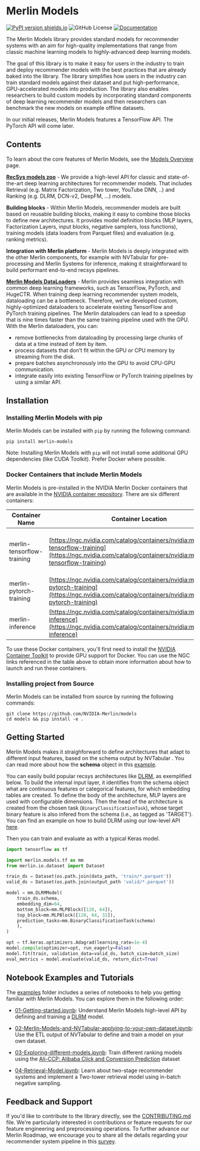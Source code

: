 # Merlin Models 
[![PyPI version shields.io](https://img.shields.io/pypi/v/merlin-models.svg)](https://pypi.python.org/pypi/merlin-models/)
![GitHub License](https://img.shields.io/github/license/NVIDIA-Merlin/models)
[![Documentation](https://img.shields.io/badge/documentation-blue.svg)](https://nvidia-merlin.github.io/models/main/)

The Merlin Models library provides standard models for recommender systems with an aim for high-quality implementations
that range from classic machine learning models to highly-advanced deep learning models.

The goal of this library is to make it easy for users in the industry to train and deploy recommender models with the best
practices that are already baked into the library. The library simplifies how users in the industry can train standard models against their dataset and put high-performance, GPU-accelerated models into production. The library also enables researchers to build custom
models by incorporating standard components of deep learning recommender models and then researchers can benchmark the new models on
example offline
datasets.

In our initial releases, Merlin Models features a TensorFlow API. The PyTorch API will come later.

## Contents

To learn about the core features of Merlin Models, see the [Models Overview](docs/source/models_overview.md) page.

**[RecSys models zoo](https://nvidia-merlin.github.io/models/main/models_overview.html)** - We provide a high-level API for classic and state-of-the-art deep learning architectures for recommender models. That includes Retrieval (e.g. Matrix Factorization, Two tower, YouTube DNN, ..) and Ranking (e.g. DLRM, DCN-v2, DeepFM, ...) models.

**Building blocks** - Within Merlin Models, recommender models are built based on reusable building blocks, making it easy to combine those blocks to define new architectures. It provides model definition blocks (MLP layers, Factorization Layers, input blocks, negative samplers, loss functions), training models (data loaders from Parquet files) and evaluation (e.g. ranking metrics).

**Integration with Merlin platform** - Merlin Models is deeply integrated with the other Merlin components, for example with NVTabular for pre-processing and Merlin Systems for inference, making it straightforward to build performant end-to-end recsys pipelines.

**[Merlin Models DataLoaders](https://nvidia-merlin.github.io/models/main/api.html#loader-utility-functions)** - Merlin provides seamless integration with common deep learning frameworks, such as TensorFlow, PyTorch, and HugeCTR. When training deep learning recommender system models, dataloading can be a bottleneck. Therefore, we've developed custom, highly-optimized dataloaders to accelerate existing TensorFlow and PyTorch training pipelines. The Merlin dataloaders can lead to a speedup that is nine times faster than the same training pipeline used with the GPU. With the Merlin dataloaders, you can:
- remove bottlenecks from dataloading by processing large chunks of data at a time instead of item by item.
- process datasets that don't fit within the GPU or CPU memory by streaming from the disk.
- prepare batches asynchronously into the GPU to avoid CPU-GPU communication.
- integrate easily into existing TensorFlow or PyTorch training pipelines by using a similar API.
## Installation

### Installing Merlin Models with pip

Merlin Models can be installed with `pip` by running the following command:
```shell
pip install merlin-models
```
Note: Installing Merlin Models with `pip` will not install some additional GPU dependencies (like CUDA Toolkit). Prefer Docker where possible.

### Docker Containers that include Merlin Models

Merlin Models is pre-installed in the NVIDIA Merlin Docker containers that are available in the [NVIDIA container repository](https://ngc.nvidia.com/catalog/containers/nvidia:merlin). There are six different containers:


<!-- prettier-ignore-start -->

| Container Name             | Container Location | Functionality |
| -------------------------- | ------------------ | ------------- |
| merlin-tensorflow-training | [https://ngc.nvidia.com/catalog/containers/nvidia:merlin:merlin-tensorflow-training](https://ngc.nvidia.com/catalog/containers/nvidia:merlin:merlin-tensorflow-training) | Transformers4Rec, NVTabular, TensorFlow, and HugeCTR Tensorflow Embedding plugin |
| merlin-pytorch-training    | [https://ngc.nvidia.com/catalog/containers/nvidia:merlin:merlin-pytorch-training](https://ngc.nvidia.com/catalog/containers/nvidia:merlin:merlin-pytorch-training)    | Transformers4Rec, NVTabular and PyTorch
| merlin-inference           | [https://ngc.nvidia.com/catalog/containers/nvidia:merlin:merlin-inference](https://ngc.nvidia.com/catalog/containers/nvidia:merlin:merlin-inference)           | Transformers4Rec, NVTabular, PyTorch, and Triton Inference |  |


<!-- prettier-ignore-end -->

To use these Docker containers, you'll first need to install the [NVIDIA Container Toolkit](https://github.com/NVIDIA/nvidia-docker) to provide GPU support for Docker. You can use the NGC links referenced in the table above to obtain more information about how to launch and run these containers.

### Installing project from Source

Merlin Models can be installed from source by running the following commands: 
```
git clone https://github.com/NVIDIA-Merlin/models
cd models && pip install -e .
```
<!-- Need core benefits, Common use cases, or Highlights -->

## Getting Started
Merlin Models makes it straighforward to define architectures that adapt to different input features, based on the schema output by NVTabular . You can read more about how the **schema** object in this [example](https://github.com/NVIDIA-Merlin/models/blob/main/examples/02-Merlin-Models-and-NVTabular-applying-to-your-own-dataset.ipynb).

You can easily build popular recsys architectures like [DLRM](http://arxiv.org/abs/1906.00091), as exemplified below. To build the internal input layer, it identifies from the schema object what are continuous features or categorical features, for which embedding tables are created. To define the body of the architecture, MLP layers are used with configurable dimensions. Then the head of the architecture is created from the chosen task (`BinaryClassificationTask`), whose target binary feature is also infered from the schema (i.e., as tagged as 'TARGET'). You can find an example on how to build DLRM using our low-level API [here](https://nvidia-merlin.github.io/models/main/models_overview.html#deep-learning-recommender-model).

Then you can train and evaluate as with a typical Keras model.

```python
import tensorflow as tf

import merlin.models.tf as mm
from merlin.io.dataset import Dataset

train_ds = Dataset(os.path.join(data_path, 'train/*.parquet'))
valid_ds = Dataset(os.path.join(output_path 'valid/*.parquet'))

model = mm.DLRMModel(
    train_ds.schema,
    embedding_dim=64,
    bottom_block=mm.MLPBlock([128, 64]),
    top_block=mm.MLPBlock([128, 64, 32]),
    prediction_tasks=mm.BinaryClassificationTask(schema)
    ),
)

opt = tf.keras.optimizers.Adagrad(learning_rate=1e-4)
model.compile(optimizer=opt, run_eagerly=False)
model.fit(train, validation_data=valid_ds, batch_size=batch_size)
eval_metrics = model.evaluate(valid_ds, return_dict=True)
```



<!--
## Sample Notebooks

* Link to each notebook directory when #190 is merged.
-->

## Notebook Examples and Tutorials
The [examples](https://github.com/NVIDIA-Merlin/models/tree/main/examples) folder includes a series of notebooks to help you getting familiar with Merlin Models. You can explore them in the following order: 
* [01-Getting-started.ipynb](https://github.com/NVIDIA-Merlin/models/blob/main/examples/01-Getting-started.ipynb): Understand Merlin Models high-level API by defining and training a [DLRM](https://arxiv.org/pdf/1906.00091.pdf) model. 

* [02-Merlin-Models-and-NVTabular-applying-to-your-own-dataset.ipynb](https://github.com/NVIDIA-Merlin/models/blob/main/examples/02-Merlin-Models-and-NVTabular-applying-to-your-own-dataset.ipynb): Use the ETL output of NVTabular to define and train a model on your own dataset.

* [03-Exploring-different-models.ipynb](https://github.com/NVIDIA-Merlin/models/blob/main/examples/03-Exploring-different-models.ipynb): Train different ranking models using the [Ali-CCP: Alibaba Click and Conversion Prediction](https://tianchi.aliyun.com/dataset/dataDetail?dataId=408#1) dataset

* [04-Retrieval-Model.ipynb](https://github.com/NVIDIA-Merlin/models/blob/main/examples/04-Retrieval-Model.ipynb): Learn about two-stage recommender systems and implement a Two-tower retrieval model using in-batch negative sampling.


## Feedback and Support

If you'd like to contribute to the library directly, see the [CONTRIBUTING.md](CONTRIBUTING.md) file.
We're particularly interested in contributions or feature requests for our feature engineering and preprocessing operations.
To further advance our Merlin Roadmap, we encourage you to share all the details regarding your recommender system pipeline in this [survey](https://developer.nvidia.com/merlin-devzone-survey).

<!-- TODO
If you're interested in learning more about how Merlin Models works, see our documentation.
We also have API documentation that outlines the specifics of the available calls within the library.
-->
